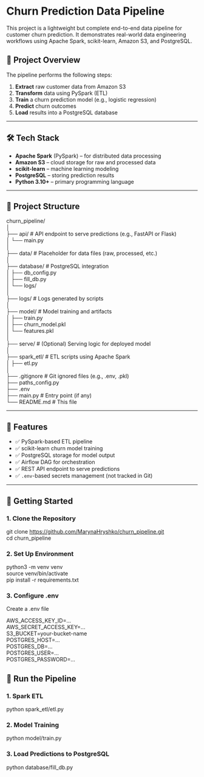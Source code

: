 # Churn Prediction Data Pipeline

This project is a lightweight but complete end-to-end data pipeline for customer churn prediction. It demonstrates real-world data engineering workflows using Apache Spark, scikit-learn, Amazon S3, and PostgreSQL.

## 🚀 Project Overview

The pipeline performs the following steps:

1. **Extract** raw customer data from Amazon S3  
2. **Transform** data using PySpark (ETL)  
3. **Train** a churn prediction model (e.g., logistic regression)  
4. **Predict** churn outcomes  
5. **Load** results into a PostgreSQL database  

---

## 🛠️ Tech Stack

- **Apache Spark** (PySpark) – for distributed data processing  
- **Amazon S3** – cloud storage for raw and processed data  
- **scikit-learn** – machine learning modeling  
- **PostgreSQL** – storing prediction results   
- **Python 3.10+** – primary programming language

---

## 📁 Project Structure
churn_pipeline/  
│  
├── api/ # API endpoint to serve predictions (e.g., FastAPI or Flask)  
│ └── main.py  
│  
├── data/ # Placeholder for data files (raw, processed, etc.)  
│  
├── database/ # PostgreSQL integration  
│ ├── db_config.py  
│ ├── fill_db.py  
│ └── logs/  
│  
├── logs/ # Logs generated by scripts  
│  
├── model/ # Model training and artifacts  
│ ├── train.py  
│ ├── churn_model.pkl  
│ └── features.pkl  
│  
├── serve/ # (Optional) Serving logic for deployed model  
│  
├── spark_etl/ # ETL scripts using Apache Spark  
│ ├── etl.py  
│  
├── .gitignore # Git ignored files (e.g., .env, .pkl)  
├── paths_config.py  
├── .env  
├── main.py # Entry point (if any)  
└── README.md # This file  
  
---

## 🔧 Features

- ✅ PySpark-based ETL pipeline
- ✅ scikit-learn churn model training
- ✅ PostgreSQL storage for model output
- ✅ Airflow DAG for orchestration
- ✅ REST API endpoint to serve predictions
- ✅ `.env`-based secrets management (not tracked in Git)

---

## 🚀 Getting Started

### 1. Clone the Repository

git clone https://github.com/MarynaHryshko/churn_pipeline.git  
cd churn_pipeline  

### 2. Set Up Environment

python3 -m venv venv  
source venv/bin/activate  
pip install -r requirements.txt  

### 3. Configure .env
Create a .env file  

AWS_ACCESS_KEY_ID=...  
AWS_SECRET_ACCESS_KEY=...  
S3_BUCKET=your-bucket-name  
POSTGRES_HOST=...  
POSTGRES_DB=...  
POSTGRES_USER=...  
POSTGRES_PASSWORD=...  

## 🧪 Run the Pipeline

### 1. Spark ETL
python spark_etl/etl.py

### 2. Model Training
python model/train.py

### 3. Load Predictions to PostgreSQL
python database/fill_db.py



